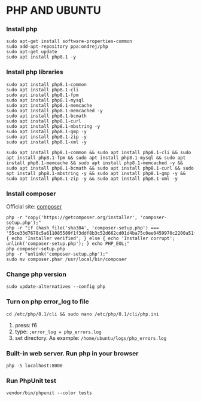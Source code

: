 # PHP AND UBUNTU

### Install php
```shell
sudo apt-get install software-properties-common
sudo add-apt-repository ppa:ondrej/php
sudo apt-get update
sudo apt install php8.1 -y
```

### Install php libraries
```shell
sudo apt install php8.1-common
sudo apt install php8.1-cli
sudo apt install php8.1-fpm
sudo apt install php8.1-mysql
sudo apt install php8.1-memcache
sudo apt install php8.1-memcached -y
sudo apt install php8.1-bcmath
sudo apt install php8.1-curl
sudo apt install php8.1-mbstring -y
sudo apt install php8.1-gmp -y
sudo apt install php8.1-zip -y
sudo apt install php8.1-xml -y
```
```shell
sudo apt install php8.1-common && sudo apt install php8.1-cli && sudo apt install php8.1-fpm && sudo apt install php8.1-mysql && sudo apt install php8.1-memcache && sudo apt install php8.1-memcached -y && sudo apt install php8.1-bcmath && sudo apt install php8.1-curl && sudo apt install php8.1-mbstring -y && sudo apt install php8.1-gmp -y && sudo apt install php8.1-zip -y && sudo apt install php8.1-xml -y
```

### Install composer
Official site: [composer](https://getcomposer.org/download/)
```shell
php -r "copy('https://getcomposer.org/installer', 'composer-setup.php');"
php -r "if (hash_file('sha384', 'composer-setup.php') === '55ce33d7678c5a611085589f1f3ddf8b3c52d662cd01d4ba75c0ee0459970c2200a51f492d557530c71c15d8dba01eae') { echo 'Installer verified'; } else { echo 'Installer corrupt'; unlink('composer-setup.php'); } echo PHP_EOL;"
php composer-setup.php
php -r "unlink('composer-setup.php');"
sudo mv composer.phar /usr/local/bin/composer
```

### Change php version
```shell
sudo update-alternatives --config php
```

### Turn on php error_log to file
```shell
cd /etc/php/8.1/cli && sudo nano /etc/php/8.1/cli/php.ini
```
1) press: f6
2) type: `;error_log = php_errors.log`
3) set directory. As example: `/home/ubuntu/logs/php_errors.log`

### Built-in web server. Run php in your browser
```shell
php -S localhost:8000
```

### Run PhpUnit test 
```shell
vendor/bin/phpunit --color tests
```
